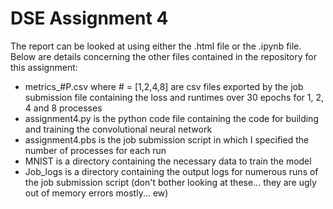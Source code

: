 # DSE Assignment 4
The report can be looked at using either the .html file or the .ipynb file. Below are details concerning the other files contained in the repository for this assignment:
- metrics_#P.csv where # = [1,2,4,8] are csv files exported by the job submission file containing the loss and runtimes over 30 epochs for 1, 2, 4 and 8 processes
- assignment4.py is the python code file containing the code for building and training the convolutional neural network
- assignment4.pbs is the job submission script in which I specified the number of processes for each run 
- MNIST is a directory containing the necessary data to train the model 
- Job_logs is a directory containing the output logs for numerous runs of the job submission script (don't bother looking at these... they are ugly out of memory errors mostly... ew) 
